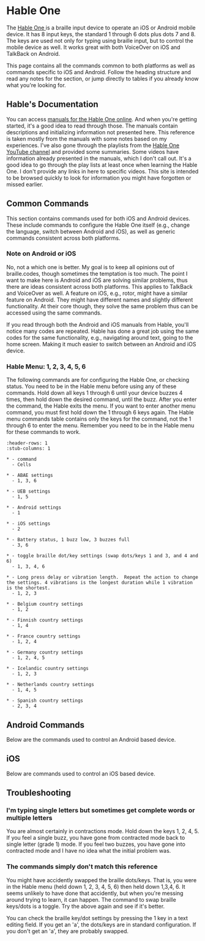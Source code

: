 # Hable One

The [Hable One ](https://iamhable.com)
is a braille input device to operate an iOS or Android mobile device.
It has 8 input keys, the standard 1 through 6 dots plus dots 7 and 8.
The keys are used not only for typing using braille input, but to control the mobile device as well.
It works great with both VoiceOver on iOS and TalkBack on Android.

This page contains all the commands common to both platforms as well as commands specific to iOS and Android.
Follow the heading structure and read any notes for the section,
or jump directly to tables if you already know what you're looking for.
 
 ## Hable's Documentation

 You can access [manuals for the Hable One online](https://www.iamhable.com/en-am/pages/manuals).
 And when you're getting started, it's a good idea to read through those.
 The manuals contain descriptions and initializing information not presented here.
 This reference is taken mostly from the manuals with some notes based on my experiences.
 I've also gone through the playlists from the [Hable One YouTube channel](https://www.youtube.com/@hableone) and provided some summaries.
 Some videos have information already presented in the manuals, which I don't call out.
 It's a good idea to go through the play lists at least once when learning the Hable One.
 I don't provide any links in here to specific videos.
 This site is intended to be browsed quickly to look for information you might have forgotten or missed earlier.

 ## Common Commands

This section contains commands used for both iOS and Android devices.
 These include commands to configure the Hable One itself
 (e.g., change the language, switch between Android and iOS),
 as well as generic commands consistent across both platforms.

### Note on Android or iOS

No, not a which one is better.
My goal is to keep all opinions out of braille.codes, though sometimes the temptation is too much.
The point I want to make here is Android and iOS are solving similar problems,
thus there are ideas consistent across both platforms.
This applies to TalkBack and VoiceOver as well.
A feature on iOS, e.g., rotor, might have a similar feature on Android.
They might have different names and slightly different functionality.
At their core though, they solve the same problem thus can be accessed using the same commands.

If you read through both the Android and iOS manuals from Hable, you'll notice many codes are repeated.
Hable has done a great job using the same codes for the same functionality,
e.g., navigating around text, going to the home screen.
 Making it much easier to switch between an Android and iOS device.
 
 ### Hable Menu: 1, 2, 3, 4, 5, 6

The following commands are for configuring the Hable One, or checking status.
You need to be in the Hable menu before using any of these commands.
Hold down all keys 1 through 6 until your device buzzes 4 times,
then hold down the desired command, until the buzz.
After you enter the command, the Hable exits the menu.
If you want to enter another menu command, you must first hold down the 1 through 6 keys again.
The Hable menu commands table contains only the keys for the command, not the 1 through 6 to enter the menu.
Remember you need to be in the Hable menu for these commands to work.

```{list-table} commands in the Hable Menu
:header-rows: 1
:stub-columns: 1

* - command
  - Cells

* - ABAE settings
  - 1, 3, 6

* - UEB settings
  - 1, 5

* - Android settings
  - 1

* - iOS settings
  - 2

* - Battery status, 1 buzz low, 3 buzzes full
  - 3, 6

* - toggle braille dot/key settings (swap dots/keys 1 and 3, and 4 and 6)
  - 1, 3, 4, 6

* - Long press delay or vibration length.  Repeat the action to change the settings. 4 vibrations is the longest duration while 1 vibration is the shortest.
  - 1, 2, 3

* - Belgium country settings
  - 1, 2

* - Finnish country settings
  - 1, 4

* - France country settings
  - 1, 2, 4

* - Germany country settings
  - 1, 2, 4, 5

* - Icelandic country settings
  - 1, 2, 3

* - Netherlands country settings
  - 1, 4, 5

* - Spanish country settings
  - 2, 3, 4
```

 ## Android Commands

 Below are the commands used to control an Android based device.

 ## iOS

 Below are commands used to control an iOS based device.
 
 ## Troubleshooting

 ### I'm typing single letters but sometimes get complete words or multiple letters

 You are almost certainly in contractions mode.
 Hold down the keys 1, 2, 4, 5.
 If you feel a single buzz, you have gone from contracted mode back to single letter (grade 1) mode.
 If you feel two buzzes, you have gone into contracted mode and I have no idea what the initial problem was.
 ### The commands simply don't match this reference

 You might have accidently swapped the braille dots/keys.
 That is, you were in the Hable menu (held down 1, 2, 3, 4, 5, 6) then held down 1,3,4, 6.
 It seems unlikely to have done that accidently, but when you're messing around trying to learn, it can happen.
 The command to swap braille keys/dots is a toggle.
 Try the above again and see if it's better.

 You can check the braille key/dot settings by pressing the 1 key in a text editing field.
 If you get an 'a', the dots/keys are in standard configuration.
 If you don't get an 'a', they are probably swapped.

